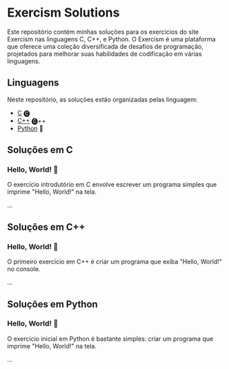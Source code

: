 # Exercism Solutions

Este repositório contém minhas soluções para os exercícios do site Exercism nas linguagens C, C++, e Python. O Exercism é uma plataforma que oferece uma coleção diversificada de desafios de programação, projetados para melhorar suas habilidades de codificação em várias linguagens.

## Linguagens

Neste repositório, as soluções estão organizadas pelas linguagem:


- [C](#solutions-in-c) 🅒
- [C++](#solutions-in-c++) 🅒++
- [Python](#solutions-in-python) 🐍

## Soluções em C

### Hello, World! 👋

O exercício introdutório em C envolve escrever um programa simples que imprime "Hello, World!" na tela.

...

## Soluções em C++

### Hello, World! 👋

O primeiro exercício em C++ é criar um programa que exiba "Hello, World!" no console.

...

## Soluções em Python

### Hello, World! 👋

O exercício inicial em Python é bastante simples: criar um programa que imprime "Hello, World!" na tela.

...